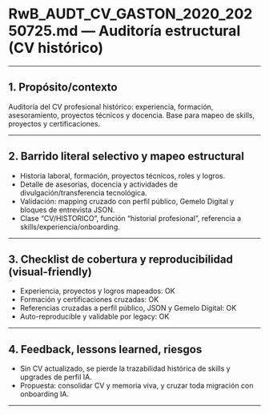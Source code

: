 # RwB_AUDT_CV_GASTON_2020_20250725.md — Auditoría estructural (CV histórico)

---

## 1. Propósito/contexto
Auditoría del CV profesional histórico: experiencia, formación, asesoramiento, proyectos técnicos y docencia. Base para mapeo de skills, proyectos y certificaciones.

---

## 2. Barrido literal selectivo y mapeo estructural
- Historia laboral, formación, proyectos técnicos, roles y logros.
- Detalle de asesorías, docencia y actividades de divulgación/transferencia tecnológica.
- Validación: mapping cruzado con perfil público, Gemelo Digital y bloques de entrevista JSON.
- Clase “CV/HISTORICO”, función “historial profesional”, referencia a skills/experiencia/onboarding.

---

## 3. Checklist de cobertura y reproducibilidad (visual-friendly)
- Experiencia, proyectos y logros mapeados: OK
- Formación y certificaciones cruzadas: OK
- Referencias cruzadas a perfil público, JSON y Gemelo Digital: OK
- Auto-reproducible y validable por legacy: OK

---

## 4. Feedback, lessons learned, riesgos
- Sin CV actualizado, se pierde la trazabilidad histórica de skills y upgrades de perfil IA.
- Propuesta: consolidar CV y memoria viva, y cruzar toda migración con onboarding IA.

---

